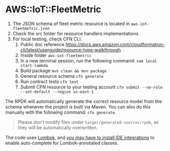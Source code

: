 # AWS::IoT::FleetMetric

1. The JSON schema of fleet metric resource is located in `aws-iot-fleetmetric.json`
1. Check the src folder for resource handlers implementations
1. For local testing, check CFN CLI.
   1. Public doc reference https://docs.aws.amazon.com/cloudformation-cli/latest/userguide/resource-type-walkthrough
   1. Inside folder `aws-iot-fleetmetric`
   1. In a new terminal session, run the following command: `sam local start-lambda`
   1. Build package `mvn clean && mvn package`
   1. General resource schema `cfn generate`
   1. Run contract tests `cfn test`
   1. Submit CFN resource to your testing account `cfn submit --no-role --set-default --region us-east-1`

The RPDK will automatically generate the correct resource model from the schema whenever the project is built via Maven. You can also do this manually with the following command: `cfn generate`.

> Please don't modify files under `target/generated-sources/rpdk`, as they will be automatically overwritten.

The code uses [Lombok](https://projectlombok.org/), and [you may have to install IDE integrations](https://projectlombok.org/setup/overview) to enable auto-complete for Lombok-annotated classes.
